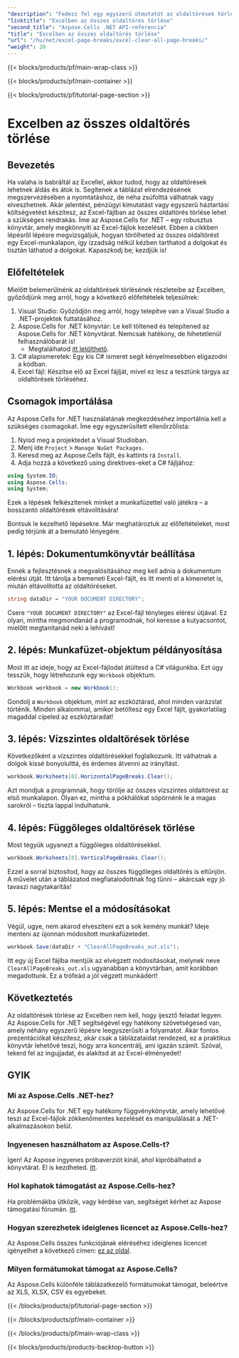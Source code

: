 ```yaml
---
"description": "Fedezz fel egy egyszerű útmutatót az oldaltörések törléséhez Excelben az Aspose.Cells for .NET használatával. Kövesd lépésről lépésre szóló útmutatónkat a gyors eredményekért."
"linktitle": "Excelben az összes oldaltörés törlése"
"second_title": "Aspose.Cells .NET API-referencia"
"title": "Excelben az összes oldaltörés törlése"
"url": "/hu/net/excel-page-breaks/excel-clear-all-page-breaks/"
"weight": 20
---
```


{{< blocks/products/pf/main-wrap-class >}}

{{< blocks/products/pf/main-container >}}

{{< blocks/products/pf/tutorial-page-section >}}

# Excelben az összes oldaltörés törlése

## Bevezetés

Ha valaha is babráltál az Excellel, akkor tudod, hogy az oldaltörések lehetnek áldás és átok is. Segítenek a táblázat elrendezésének megszervezésében a nyomtatáshoz, de néha zsúfolttá válhatnak vagy elveszhetnek. Akár jelentést, pénzügyi kimutatást vagy egyszerű háztartási költségvetést készítesz, az Excel-fájlban az összes oldaltörés törlése lehet a szükséges rendrakás. Íme az Aspose.Cells for .NET – egy robusztus könyvtár, amely megkönnyíti az Excel-fájlok kezelését. Ebben a cikkben lépésről lépésre megvizsgáljuk, hogyan törölheted az összes oldaltörést egy Excel-munkalapon, így izzadság nélkül kézben tarthatod a dolgokat és tisztán láthatod a dolgokat. Kapaszkodj be; kezdjük is!

## Előfeltételek

Mielőtt belemerülnénk az oldaltörések törlésének részleteibe az Excelben, győződjünk meg arról, hogy a következő előfeltételek teljesülnek:

1. Visual Studio: Győződjön meg arról, hogy telepítve van a Visual Studio a .NET-projektek futtatásához.
2. Aspose.Cells for .NET könyvtár: Le kell töltened és telepítened az Aspose.Cells for .NET könyvtárat. Nemcsak hatékony, de hihetetlenül felhasználóbarát is!
   - Megtalálhatod [itt letölthető](https://releases.aspose.com/cells/net/).
3. C# alapismeretek: Egy kis C# ismeret segít kényelmesebben eligazodni a kódban.
4. Excel fájl: Készítse elő az Excel fájlját, mivel ez lesz a tesztünk tárgya az oldaltörések törléséhez.

## Csomagok importálása

Az Aspose.Cells for .NET használatának megkezdéséhez importálnia kell a szükséges csomagokat. Íme egy egyszerűsített ellenőrzőlista:

1. Nyisd meg a projektedet a Visual Studioban.
2. Menj ide `Project` > `Manage NuGet Packages`.
3. Keresd meg az Aspose.Cells fájlt, és kattints rá `Install`.
4. Adja hozzá a következő using direktives-eket a C# fájljához:

```csharp
using System.IO;
using Aspose.Cells;
using System;
```

Ezek a lépések felkészítenek minket a munkafüzettel való játékra – a bosszantó oldaltörések eltávolítására!

Bontsuk le kezelhető lépésekre. Már meghatároztuk az előfeltételeket, most pedig térjünk át a bemutató lényegére.

## 1. lépés: Dokumentumkönyvtár beállítása

Ennek a fejlesztésnek a megvalósításához meg kell adnia a dokumentum elérési útját. Itt tárolja a bemeneti Excel-fájlt, és itt menti el a kimenetet is, miután eltávolította az oldaltöréseket.

```csharp
string dataDir = "YOUR DOCUMENT DIRECTORY";
```
Csere `"YOUR DOCUMENT DIRECTORY"` az Excel-fájl tényleges elérési útjával. Ez olyan, mintha megmondanád a programodnak, hol keresse a kutyacsontot, mielőtt megtanítanád neki a lehívást!

## 2. lépés: Munkafüzet-objektum példányosítása

Most itt az ideje, hogy az Excel-fájlodat átültesd a C# világunkba. Ezt úgy tesszük, hogy létrehozunk egy `Workbook` objektum.

```csharp
Workbook workbook = new Workbook();
```
Gondolj a `Workbook` objektum, mint az eszköztárad, ahol minden varázslat történik. Minden alkalommal, amikor betöltesz egy Excel fájlt, gyakorlatilag magaddal cipeled az eszköztáradat!

## 3. lépés: Vízszintes oldaltörések törlése

Következőként a vízszintes oldaltörésekkel foglalkozunk. Itt válhatnak a dolgok kissé bonyolulttá, és érdemes átvenni az irányítást.

```csharp
workbook.Worksheets[0].HorizontalPageBreaks.Clear();
```
Azt mondjuk a programnak, hogy törölje az összes vízszintes oldaltörést az első munkalapon. Olyan ez, mintha a pókhálókat söpörnénk le a magas sarokról – tiszta lappal indulhatunk.

## 4. lépés: Függőleges oldaltörések törlése

Most tegyük ugyanezt a függőleges oldaltörésekkel.

```csharp
workbook.Worksheets[0].VerticalPageBreaks.Clear();
```
Ezzel a sorral biztosítod, hogy az összes függőleges oldaltörés is eltűnjön. A művelet után a táblázatod megfiatalodottnak fog tűnni – akárcsak egy jó tavaszi nagytakarítás!

## 5. lépés: Mentse el a módosításokat

Végül, ugye, nem akarod elveszíteni ezt a sok kemény munkát? Ideje menteni az újonnan módosított munkafüzetedet.

```csharp
workbook.Save(dataDir + "ClearAllPageBreaks_out.xls");
```
Itt egy új Excel fájlba mentjük az elvégzett módosításokat, melynek neve `ClearAllPageBreaks_out.xls` ugyanabban a könyvtárban, amit korábban megadottunk. Ez a trófeád a jól végzett munkádért!

## Következtetés

Az oldaltörések törlése az Excelben nem kell, hogy ijesztő feladat legyen. Az Aspose.Cells for .NET segítségével egy hatékony szövetségesed van, amely néhány egyszerű lépésre leegyszerűsíti a folyamatot. Akár fontos prezentációkat készítesz, akár csak a táblázataidat rendezed, ez a praktikus könyvtár lehetővé teszi, hogy arra koncentrálj, ami igazán számít. Szóval, tekerd fel az ingujjadat, és alakítsd át az Excel-élményedet!

## GYIK

### Mi az Aspose.Cells .NET-hez?
Az Aspose.Cells for .NET egy hatékony függvénykönyvtár, amely lehetővé teszi az Excel-fájlok zökkenőmentes kezelését és manipulálását a .NET-alkalmazásokon belül.

### Ingyenesen használhatom az Aspose.Cells-t?
Igen! Az Aspose ingyenes próbaverziót kínál, ahol kipróbálhatod a könyvtárat. El is kezdheted. [itt](https://releases.aspose.com/).

### Hol kaphatok támogatást az Aspose.Cells-hez?
Ha problémákba ütközik, vagy kérdése van, segítséget kérhet az Aspose támogatási fórumán. [itt](https://forum.aspose.com/c/cells/9).

### Hogyan szerezhetek ideiglenes licencet az Aspose.Cells-hez?
Az Aspose.Cells összes funkciójának eléréséhez ideiglenes licencet igényelhet a következő címen: [ez az oldal](https://purchase.aspose.com/temporary-license/).

### Milyen formátumokat támogat az Aspose.Cells?
Az Aspose.Cells különféle táblázatkezelő formátumokat támogat, beleértve az XLS, XLSX, CSV és egyebeket.

{{< /blocks/products/pf/tutorial-page-section >}}

{{< /blocks/products/pf/main-container >}}

{{< /blocks/products/pf/main-wrap-class >}}

{{< blocks/products/products-backtop-button >}}